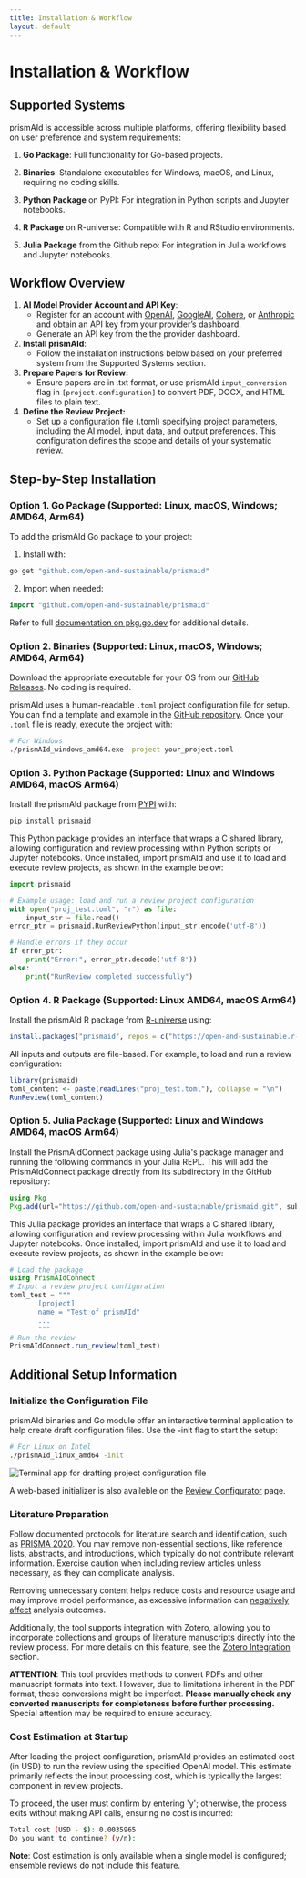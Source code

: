 ```yaml
---
title: Installation & Workflow
layout: default
---
```


# Installation & Workflow

## Supported Systems
prismAId is accessible across multiple platforms, offering flexibility based on user preference and system requirements:

1. **Go Package**: Full functionality for Go-based projects.

2. **Binaries**: Standalone executables for Windows, macOS, and Linux, requiring no coding skills.

3. **Python Package** on PyPI: For integration in Python scripts and Jupyter notebooks.

4. **R Package** on R-universe: Compatible with R and RStudio environments.

5. **Julia Package** from the Github repo: For integration in Julia workflows and Jupyter notebooks.

## Workflow Overview
1. **AI Model Provider Account and API Key**:
    - Register for an account with [OpenAI](https://www.openai.com/), [GoogleAI](https://aistudio.google.com), [Cohere](https://cohere.com/), or [Anthropic](https://www.anthropic.com/) and obtain an API key from your provider’s dashboard.
    - Generate an API key from the the provider dashboard.
2. **Install prismAId**:
    - Follow the installation instructions below based on your preferred system from the Supported Systems section.
3. **Prepare Papers for Review:**
    - Ensure papers are in .txt format, or use prismAId `input_conversion` flag in `[project.configuration]` to convert PDF, DOCX, and HTML files to plain text.
4. **Define the Review Project:**
    - Set up a configuration file (.toml) specifying project parameters, including the AI model, input data, and output preferences. This configuration defines the scope and details of your systematic review.


## Step-by-Step Installation

### Option 1. Go Package (Supported: Linux, macOS, Windows; AMD64, Arm64)

To add the prismAId Go package to your project:
1. Install with:
```bash
go get "github.com/open-and-sustainable/prismaid"
```

2. Import when needed:
```go
import "github.com/open-and-sustainable/prismaid"
```

Refer to full [documentation on pkg.go.dev](https://pkg.go.dev/github.com/open-and-sustainable/prismaid) for additional details.

### Option 2. Binaries (Supported: Linux, macOS, Windows; AMD64, Arm64)

Download the appropriate executable for your OS from our [GitHub Releases](https://github.com/open-and-sustainable/prismaid/releases). No coding is required.

prismAId uses a human-readable `.toml` project configuration file for setup. You can find a template and example in the [GitHub repository](https://github.com/open-and-sustainable/prismaid/tree/main/projects). Once your `.toml` file is ready, execute the project with:
```bash
# For Windows
./prismAId_windows_amd64.exe -project your_project.toml
```

### Option 3. Python Package (Supported: Linux and Windows AMD64, macOS Arm64)

Install the prismAId package from [PYPI](https://pypi.org/project/prismaid/) with:
```bash
pip install prismaid
```
This Python package provides an interface that wraps a C shared library, allowing configuration and review processing within Python scripts or Jupyter notebooks. Once installed, import prismAId and use it to load and execute review projects, as shown in the example below:
```python
import prismaid

# Example usage: load and run a review project configuration
with open("proj_test.toml", "r") as file:
    input_str = file.read()
error_ptr = prismaid.RunReviewPython(input_str.encode('utf-8'))

# Handle errors if they occur
if error_ptr:
    print("Error:", error_ptr.decode('utf-8'))
else:
    print("RunReview completed successfully")
```

### Option 4. R Package (Supported: Linux AMD64, macOS Arm64)

Install the prismAId R package from [R-universe](https://open-and-sustainable.r-universe.dev/prismaid) using:
```r
install.packages("prismaid", repos = c("https://open-and-sustainable.r-universe.dev", "https://cloud.r-project.org"))
```

All inputs and outputs are file-based. For example, to load and run a review configuration:
```r
library(prismaid)
toml_content <- paste(readLines("proj_test.toml"), collapse = "\n")
RunReview(toml_content)
```

### Option 5. Julia Package (Supported: Linux and Windows AMD64, macOS Arm64)

Install the PrismAIdConnect package using Julia's package manager and running the following commands in your Julia REPL. This will add the PrismAIdConnect package directly from its subdirectory in the GitHub repository:
```julia
using Pkg
Pkg.add(url="https://github.com/open-and-sustainable/prismaid.git", subdir="julia/PrismAIdConnect")
```

This Julia package provides an interface that wraps a C shared library, allowing configuration and review processing within Julia workflows and Jupyter notebooks. Once installed, import prismAId and use it to load and execute review projects, as shown in the example below:
```julia
# Load the package
using PrismAIdConnect
# Input a review project configuration
toml_test = """
       [project]
       name = "Test of prismAId"
       ...
       """
# Run the review
PrismAIdConnect.run_review(toml_test)
```

## Additional Setup Information

### Initialize the Configuration File
prismAId binaries and Go module offer an interactive terminal application to help create draft configuration files. Use the -init flag to start the setup: 
```bash
# For Linux on Intel
./prismAId_linux_amd64 -init
```

![Terminal app for drafting project configuration file](https://raw.githubusercontent.com/ricboer0/prismaid/main/figures/terminal.gif)

A web-based initializer is also availeble on the [Review Configurator](review-configurator) page.

### Literature Preparation
Follow documented protocols for literature search and identification, such as [PRISMA 2020](https://doi.org/10.1136/bmj.n71). You may remove non-essential sections, like reference lists, abstracts, and introductions, which typically do not contribute relevant information. Exercise caution when including review articles unless necessary, as they can complicate analysis.

Removing unnecessary content helps reduce costs and resource usage and may improve model performance, as excessive information can [negatively affect](https://arxiv.org/abs/2404.08865) analysis outcomes.

Additionally, the tool supports integration with Zotero, allowing you to incorporate collections and groups of literature manuscripts directly into the review process. For more details on this feature, see the [Zotero Integration](https://open-and-sustainable.github.io/prismaid/using-prismaid.html#zotero-integration) section.

**<span class="blink">ATTENTION</span>**: This tool provides methods to convert PDFs and other manuscript formats into text. However, due to limitations inherent in the PDF format, these conversions might be imperfect. **Please manually check any converted manuscripts for completeness before further processing.** Special attention may be required to ensure accuracy.

### Cost Estimation at Startup
After loading the project configuration, prismAId provides an estimated cost (in USD) to run the review using the specified OpenAI model. This estimate primarily reflects the input processing cost, which is typically the largest component in review projects.

To proceed, the user must confirm by entering 'y'; otherwise, the process exits without making API calls, ensuring no cost is incurred:
```bash
Total cost (USD - $): 0.0035965
Do you want to continue? (y/n): 
```
**Note**: Cost estimation is only available when a single model is configured; ensemble reviews do not include this feature.


<div id="wcb" class="carbonbadge"></div>
<script src="https://unpkg.com/website-carbon-badges@1.1.3/b.min.js" defer></script>